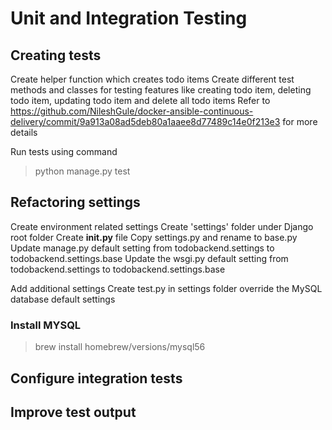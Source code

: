 # Unit and Integration Testing
## Creating tests
Create helper function which creates todo items
Create different test methods and classes for testing features like creating todo item, deleting todo item, updating todo item and delete all todo items
Refer to https://github.com/NileshGule/docker-ansible-continuous-delivery/commit/9a913a08ad5deb80a1aaee8d77489c14e0f213e3 for more details

Run tests using command
> python manage.py test

## Refactoring settings
Create environment related settings
Create 'settings' folder under Django root folder
Create __init.py__ file
Copy settings.py and rename to base.py
Update manage.py default setting from todobackend.settings to todobackend.settings.base
Update the wsgi.py default setting from todobackend.settings to todobackend.settings.base

Add additional settings
Create test.py in settings folder
override the MySQL database default settings

### Install MYSQL
> brew install homebrew/versions/mysql56

## Configure integration tests

## Improve test output
